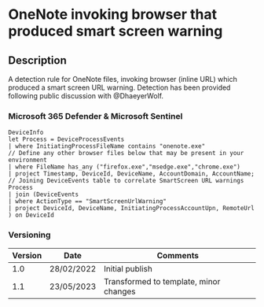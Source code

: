 # OneNote invoking browser that produced smart screen warning

## Description

A detection rule for OneNote files, invoking browser (inline URL) which produced a smart screen URL warning. Detection has been provided following public discussion with @DhaeyerWolf.

### Microsoft 365 Defender & Microsoft Sentinel
```
DeviceInfo
let Process = DeviceProcessEvents
| where InitiatingProcessFileName contains "onenote.exe"
// Define any other browser files below that may be present in your environment
| where FileName has_any ("firefox.exe","msedge.exe","chrome.exe")
| project Timestamp, DeviceId, DeviceName, AccountDomain, AccountName;
// Joining DeviceEvents table to correlate SmartScreen URL warnings
Process
| join (DeviceEvents
| where ActionType == "SmartScreenUrlWarning"
| project DeviceId, DeviceName, InitiatingProcessAccountUpn, RemoteUrl
) on DeviceId
```

### Versioning
| Version       | Date          | Comments                               |
| ------------- |---------------| ---------------------------------------|
| 1.0           | 28/02/2022    | Initial publish                        |
| 1.1           | 23/05/2023    | Transformed to template, minor changes |

